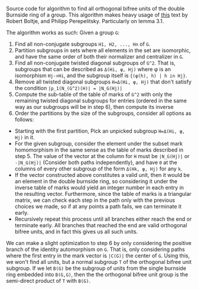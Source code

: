Source code for algorithm to find all orthogonal bifree units of the double Burnside ring of a group.
This algorithm makes heavy usage of [this](https://boltje.math.ucsc.edu/publications/OrthogonalUnits.pdf) text by
Robert Boltje, and Philipp Perepelitsky. Particularly on lemma 3.1.

The algorithm works as such:
Given a group `G`:
1. Find all non-conjugate subgroups `H1, H2, ..., Hn`  of `G`.
2. Partition subgroups in sets where all elements in the set are isomorphic, and have the same order of both their normalizer and centralizer in `G`.
3. Find all non-conjugate twisted diagonal subgroups of `G^2`. That is, subgroups that can be described as `Δ(Hi, φ, Hj)` where φ is an isomorphism `Hj->Hi`, and the subgroup itself is `{(φ(h), h) | h in Hj}`.
4. Remove all twisted diagonal subgroups `H=Δ(Hi, φ, Hj)` that don't satisfy the condition `|p_1(N_(G^2)(H)| = |N_G(Hj)|`
5. Compute the sub-table of the table of marks of `G^2` with only the remaining twisted diagonal subgroups for entries (ordered in the same way as our subgroups will be in step 6), then compute its inverse
6. Order the partitions by the size of the subgroups, consider all options as follows:
- Starting with the first partition, Pick an unpicked subgroup `H=Δ(Hi, φ, Hj)` in it.
- For the given subgroup, consider the element under the subset mark homomorphism in the same sense as the table of marks described in step 5. The value of the vector at the column for `H` must be `|N_G(Hj)|` or `-|N_G(Hj)|` (Consider both paths independently), and have `0` at the columns of every other subgroup of the form `Δ(Hk, φ, Hj)` for any `k`.
- If the vector constructed above constitutes a valid unit, then it would be an element in the double burnside ring, so considering it under the inverse table of marks would yield an integer number in each entry in the resulting vector. Furthermore, since the table of marks is a triangular matrix, we can check each step in the path only with the previous choices we made, so if at any points a path fails, we can terminate it early.
- Recursively repeat this process until all branches either reach the end or terminate early. All branches that reached the end are valid orthogonal bifree units, and in fact this gives us all such units.

We can make a slight optimization to step 6 by only considering the positive branch of the identity automorphism on `G`.
That is, only considering paths where the first entry in the mark vector is `|C(G)|` the center of `G`.
Using this, we won't find all units, but a normal subgroup `T` of the orthogonal bifree unit subgroup.
If we let `B(G)` be the subgroup of units from the single burnside ring embedded into `B(G,G)`, then the
the orthogonal bifree unit group is the semi-direct product of `T` with `B(G)`.
